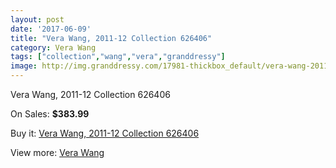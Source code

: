 ```yaml
---
layout: post
date: '2017-06-09'
title: "Vera Wang, 2011-12 Collection 626406"
category: Vera Wang
tags: ["collection","wang","vera","granddressy"]
image: http://img.granddressy.com/17981-thickbox_default/vera-wang-2011-12-collection-626406.jpg
---
```

Vera Wang, 2011-12 Collection 626406

On Sales: **$383.99**
<a href="https://www.granddressy.com/en/vera-wang/16964-vera-wang-2011-12-collection-626406.html"><amp-img layout="responsive" width="600" height="600" src="//img.granddressy.com/17981-thickbox_default/vera-wang-2011-12-collection-626406.jpg" alt="Vera Wang, 2011-12 Collection 626406 0" /></a>

Buy it: [Vera Wang, 2011-12 Collection 626406](https://www.granddressy.com/en/vera-wang/16964-vera-wang-2011-12-collection-626406.html "Vera Wang, 2011-12 Collection 626406")

View more: [Vera Wang](https://www.granddressy.com/en/104-vera-wang "Vera Wang")